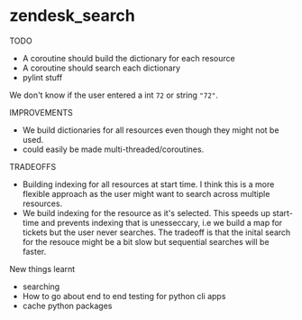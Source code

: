 # zendesk_search

TODO
- A coroutine should build the dictionary for each resource
- A coroutine should search each dictionary
- pylint stuff


We don't know if the user entered a int `72` or string `"72"`.

IMPROVEMENTS

- We build dictionaries for all resources even though they might not be used.
- could easily be made multi-threaded/coroutines.


TRADEOFFS
- Building indexing for all resources at start time. I think this is a more flexible approach as the user might want to search across multiple resources.
- We build indexing for the resource as it's selected. This speeds up start-time and prevents indexing that is unesseccary, i.e we build a map for tickets but the user never searches. The tradeoff is that the inital search for the resouce might be a bit slow but sequential searches will be faster.


New things learnt
- searching
- How to go about end to end testing for python cli apps
- cache python packages